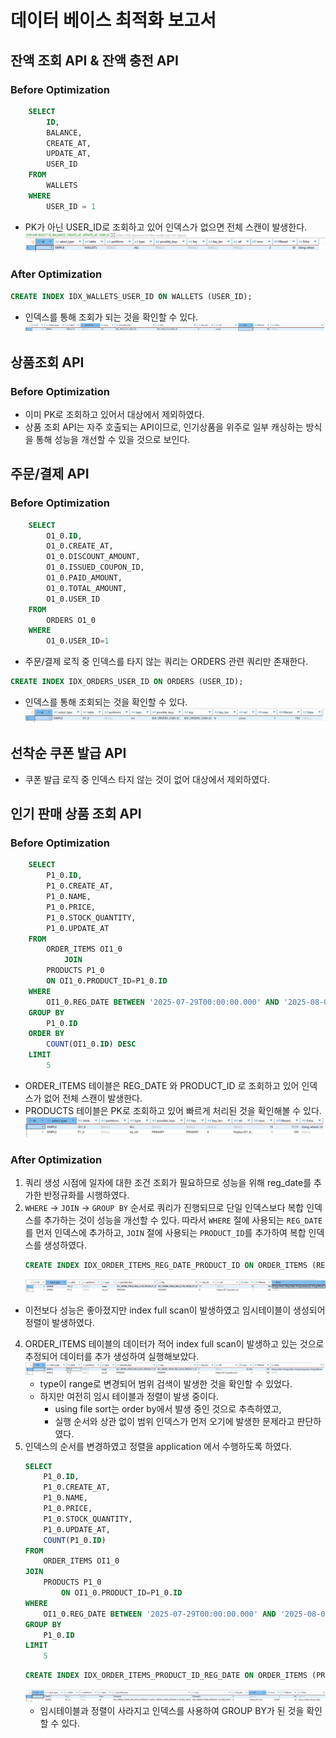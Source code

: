 # 데이터 베이스 최적화 보고서

## 잔액 조회 API & 잔액 충전 API
### Before Optimization
```sql
    SELECT
        ID,
        BALANCE,
        CREATE_AT,
        UPDATE_AT,
        USER_ID
    FROM
        WALLETS
    WHERE
        USER_ID = 1
```
- PK가 아닌 USER_ID로 조회하고 있어 인덱스가 없으면 전체 스캔이 발생한다.
    ![wallet-view-query-before.png](img/wallet-view-query-before.png)
### After Optimization
```sql
CREATE INDEX IDX_WALLETS_USER_ID ON WALLETS (USER_ID);
```
- 인덱스를 통해 조회가 되는 것을 확인할 수 있다.
  ![wallet-view-query-after.png](img/wallet-view-query-after.png)

## 상품조회 API
### Before Optimization
- 이미 PK로 조회하고 있어서 대상에서 제외하였다.
- 상품 조회 API는 자주 호출되는 API이므로,
  인기상품을 위주로 일부 캐싱하는 방식을 통해 성능을 개선할 수 있을 것으로 보인다.

## 주문/결제 API
### Before Optimization
```sql
    SELECT
        O1_0.ID,
        O1_0.CREATE_AT,
        O1_0.DISCOUNT_AMOUNT,
        O1_0.ISSUED_COUPON_ID,
        O1_0.PAID_AMOUNT,
        O1_0.TOTAL_AMOUNT,
        O1_0.USER_ID
    FROM
        ORDERS O1_0
    WHERE
        O1_0.USER_ID=1
```
- 주문/결제 로직 중 인덱스를 타지 않는 쿼리는 ORDERS 관련 쿼리만 존재한다.
```sql
CREATE INDEX IDX_ORDERS_USER_ID ON ORDERS (USER_ID);
```
- 인덱스를 통해 조회되는 것을 확인할 수 있다.
  ![order-query-after.png](img/order-query-after.png)


## 선착순 쿠폰 발급 API
- 쿠폰 발급 로직 중 인덱스 타지 않는 것이 없어 대상에서 제외하였다.

## 인기 판매 상품 조회 API
### Before Optimization
```sql
    SELECT
        P1_0.ID,
        P1_0.CREATE_AT,
        P1_0.NAME,
        P1_0.PRICE,
        P1_0.STOCK_QUANTITY,
        P1_0.UPDATE_AT
    FROM
        ORDER_ITEMS OI1_0
            JOIN
        PRODUCTS P1_0
        ON OI1_0.PRODUCT_ID=P1_0.ID
    WHERE
        OI1_0.REG_DATE BETWEEN '2025-07-29T00:00:00.000' AND '2025-08-01T00:00:00.000'
    GROUP BY
        P1_0.ID
    ORDER BY
        COUNT(OI1_0.ID) DESC
    LIMIT
        5
```
- ORDER_ITEMS 테이블은 REG_DATE 와 PRODUCT_ID 로 조회하고 있어 인덱스가 없어 전체 스캔이 발생한다.
- PRODUCTS 테이블은 PK로 조회하고 있어 빠르게 처리된 것을 확인해볼 수 있다.
  ![order-items-query-before.png](img/best-product-query-before.png)

### After Optimization
1. 쿼리 생성 시점에 일자에 대한 조건 조회가 필요하므로 성능을 위해 reg_date를 추가한 반정규화를 시행하였다.
2. ``WHERE`` → ``JOIN`` → ``GROUP BY`` 순서로 쿼리가 진행되므로 
    단일 인덱스보다 복합 인덱스를 추가하는 것이 성능을 개선할 수 있다.
    따라서 ``WHERE`` 절에 사용되는 ``REG_DATE``를 먼저 인덱스에 추가하고,
  ``JOIN`` 절에 사용되는 ``PRODUCT_ID``를 추가하여 복합 인덱스를 생성하였다.
    ```sql
    CREATE INDEX IDX_ORDER_ITEMS_REG_DATE_PRODUCT_ID ON ORDER_ITEMS (REG_DATE, PRODUCT_ID);
    ```
    ![order-items-query-after.png](img/best-product-query-after.png)

  - 이전보다 성능은 좋아졌지만 index full scan이 발생하였고 임시테이블이 생성되어 정렬이 발생하였다.

4. ORDER_ITEMS 테이블의 데이터가 적어 index full scan이 발생하고 있는 것으로 추정되어 데이터를 추가 생성하여 실행해보았다.
   ![order-items-query-after.png](img/best-product-query-after2.png)
    - type이 range로 변경되어 범위 검색이 발생한 것을 확인할 수 있었다.
    - 하지만 여전히 임시 테이블과 정렬이 발생 중이다.
      - using file sort는 order by에서 발생 중인 것으로 추측하였고,
      - 실행 순서와 상관 없이 범위 인덱스가 먼저 오기에 발생한 문제라고 판단하였다.
4. 인덱스의 순서를 변경하였고 정렬을 application 에서 수행하도록 하였다.
    ```sql
    SELECT
        P1_0.ID,
        P1_0.CREATE_AT,
        P1_0.NAME,
        P1_0.PRICE,
        P1_0.STOCK_QUANTITY,
        P1_0.UPDATE_AT,
        COUNT(P1_0.ID) 
    FROM
        ORDER_ITEMS OI1_0 
    JOIN
        PRODUCTS P1_0 
            ON OI1_0.PRODUCT_ID=P1_0.ID 
    WHERE
        OI1_0.REG_DATE BETWEEN '2025-07-29T00:00:00.000' AND '2025-08-01T00:00:00.000' 
    GROUP BY
        P1_0.ID 
    LIMIT
        5
    ```
    ```sql
    CREATE INDEX IDX_ORDER_ITEMS_PRODUCT_ID_REG_DATE ON ORDER_ITEMS (PRODUCT_ID, REG_DATE);
    ```
   ![order-items-query-after.png](img/best-product-query-after3.png)
   - 임시테이블과 정렬이 사라지고 인덱스를 사용하여 GROUP BY가 된 것을 확인할 수 있다.